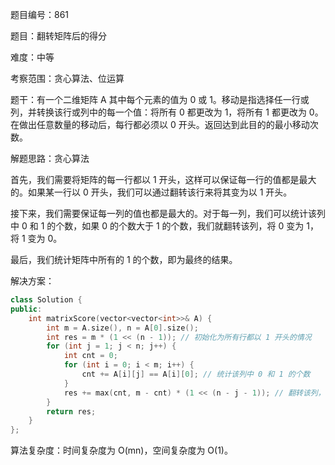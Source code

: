 题目编号：861

题目：翻转矩阵后的得分

难度：中等

考察范围：贪心算法、位运算

题干：有一个二维矩阵 A 其中每个元素的值为 0 或 1。移动是指选择任一行或列，并转换该行或列中的每一个值：将所有 0 都更改为 1，将所有 1 都更改为 0。在做出任意数量的移动后，每行都必须以 0 开头。返回达到此目的的最小移动次数。

解题思路：贪心算法

首先，我们需要将矩阵的每一行都以 1 开头，这样可以保证每一行的值都是最大的。如果某一行以 0 开头，我们可以通过翻转该行来将其变为以 1 开头。

接下来，我们需要保证每一列的值也都是最大的。对于每一列，我们可以统计该列中 0 和 1 的个数，如果 0 的个数大于 1 的个数，我们就翻转该列，将 0 变为 1，将 1 变为 0。

最后，我们统计矩阵中所有的 1 的个数，即为最终的结果。

解决方案：

```cpp
class Solution {
public:
    int matrixScore(vector<vector<int>>& A) {
        int m = A.size(), n = A[0].size();
        int res = m * (1 << (n - 1)); // 初始化为所有行都以 1 开头的情况
        for (int j = 1; j < n; j++) {
            int cnt = 0;
            for (int i = 0; i < m; i++) {
                cnt += A[i][j] == A[i][0]; // 统计该列中 0 和 1 的个数
            }
            res += max(cnt, m - cnt) * (1 << (n - j - 1)); // 翻转该列，使得 1 的个数最多
        }
        return res;
    }
};
```

算法复杂度：时间复杂度为 O(mn)，空间复杂度为 O(1)。